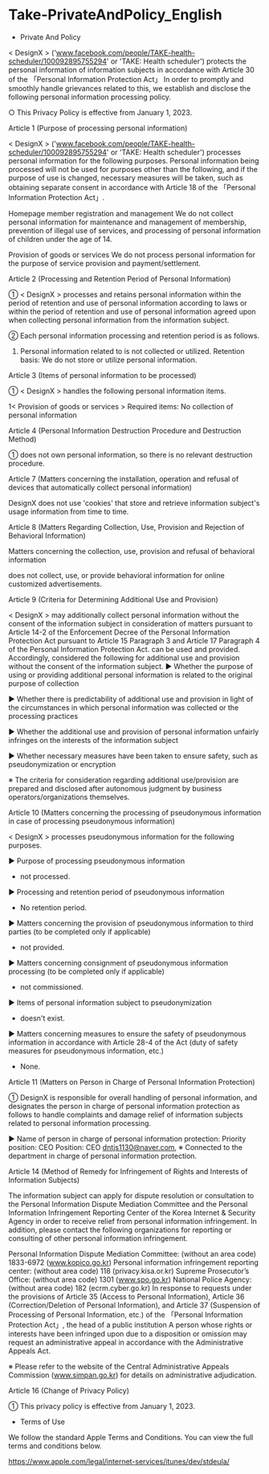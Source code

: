 # Take-PrivateAndPolicy_English

- Private And Policy

< DesignX > ('www.facebook.com/people/TAKE-health-scheduler/100092895755294' or 'TAKE: Health scheduler') protects the personal information of information subjects in accordance with Article 30 of the 「Personal Information Protection Act」 In order to promptly and smoothly handle grievances related to this, we establish and disclose the following personal information processing policy.

○ This Privacy Policy is effective from January 1, 2023.

Article 1 (Purpose of processing personal information)

< DesignX > ('www.facebook.com/people/TAKE-health-scheduler/100092895755294' or 'TAKE: Health scheduler') processes personal information for the following purposes. Personal information being processed will not be used for purposes other than the following, and if the purpose of use is changed, necessary measures will be taken, such as obtaining separate consent in accordance with Article 18 of the 「Personal Information Protection Act」.

Homepage member registration and management
We do not collect personal information for maintenance and management of membership, prevention of illegal use of services, and processing of personal information of children under the age of 14.

Provision of goods or services
We do not process personal information for the purpose of service provision and payment/settlement.

Article 2 (Processing and Retention Period of Personal Information)

① < DesignX > processes and retains personal information within the period of retention and use of personal information according to laws or within the period of retention and use of personal information agreed upon when collecting personal information from the information subject.

② Each personal information processing and retention period is as follows.

1. <Provision of goods or services> Personal information related to <provision of goods or services> is not collected or utilized. Retention basis: We do not store or utilize personal information.

Article 3 (Items of personal information to be processed)

① < DesignX > handles the following personal information items.

1< Provision of goods or services > Required items: No collection of personal information

Article 4 (Personal Information Destruction Procedure and Destruction Method)

① <DesignX> does not own personal information, so there is no relevant destruction procedure.

Article 7 (Matters concerning the installation, operation and refusal of devices that automatically collect personal information)

DesignX does not use 'cookies' that store and retrieve information subject's usage information from time to time.

Article 8 (Matters Regarding Collection, Use, Provision and Rejection of Behavioral Information)

Matters concerning the collection, use, provision and refusal of behavioral information

does not collect, use, or provide behavioral information for online customized advertisements.

Article 9 (Criteria for Determining Additional Use and Provision)

< DesignX > may additionally collect personal information without the consent of the information subject in consideration of matters pursuant to Article 14-2 of the Enforcement Decree of the Personal Information Protection Act pursuant to Article 15 Paragraph 3 and Article 17 Paragraph 4 of the Personal Information Protection Act. can be used and provided. Accordingly, <DesignX> considered the following for additional use and provision without the consent of the information subject. ▶ Whether the purpose of using or providing additional personal information is related to the original purpose of collection

▶ Whether there is predictability of additional use and provision in light of the circumstances in which personal information was collected or the processing practices

▶ Whether the additional use and provision of personal information unfairly infringes on the interests of the information subject

▶ Whether necessary measures have been taken to ensure safety, such as pseudonymization or encryption

※ The criteria for consideration regarding additional use/provision are prepared and disclosed after autonomous judgment by business operators/organizations themselves.

Article 10 (Matters concerning the processing of pseudonymous information in case of processing pseudonymous information)

< DesignX > processes pseudonymous information for the following purposes.

▶ Purpose of processing pseudonymous information
- not processed.
  
▶ Processing and retention period of pseudonymous information
- No retention period.
  
▶ Matters concerning the provision of pseudonymous information to third parties (to be completed only if applicable)
- not provided.
  
▶ Matters concerning consignment of pseudonymous information processing (to be completed only if applicable)
- not commissioned.
  
▶ Items of personal information subject to pseudonymization
- doesn't exist.
  
▶ Matters concerning measures to ensure the safety of pseudonymous information in accordance with Article 28-4 of the Act (duty of safety measures for pseudonymous information, etc.)
- None.
  
Article 11 (Matters on Person in Charge of Personal Information Protection)

① DesignX is responsible for overall handling of personal information, and designates the person in charge of personal information protection as follows to handle complaints and damage relief of information subjects related to personal information processing.

▶ Name of person in charge of personal information protection: Priority position: CEO Position: CEO dntjs1130@naver.com, ※ Connected to the department in charge of personal information protection.

Article 14 (Method of Remedy for Infringement of Rights and Interests of Information Subjects)

The information subject can apply for dispute resolution or consultation to the Personal Information Dispute Mediation Committee and the Personal Information Infringement Reporting Center of the Korea Internet & Security Agency in order to receive relief from personal information infringement. In addition, please contact the following organizations for reporting or consulting of other personal information infringement.

Personal Information Dispute Mediation Committee: (without an area code) 1833-6972 (www.kopico.go.kr)
Personal information infringement reporting center: (without area code) 118 (privacy.kisa.or.kr)
Supreme Prosecutor’s Office: (without area code) 1301 (www.spo.go.kr)
National Police Agency: (without area code) 182 (ecrm.cyber.go.kr)
In response to requests under the provisions of Article 35 (Access to Personal Information), Article 36 (Correction/Deletion of Personal Information), and Article 37 (Suspension of Processing of Personal Information, etc.) of the 「Personal Information Protection Act」, the head of a public institution A person whose rights or interests have been infringed upon due to a disposition or omission may request an administrative appeal in accordance with the Administrative Appeals Act.

※ Please refer to the website of the Central Administrative Appeals Commission (www.simpan.go.kr) for details on administrative adjudication.

Article 16 (Change of Privacy Policy)

① This privacy policy is effective from January 1, 2023.
  
  
  - Terms of Use

We follow the standard Apple Terms and Conditions. You can view the full terms and conditions below.

https://www.apple.com/legal/internet-services/itunes/dev/stdeula/

